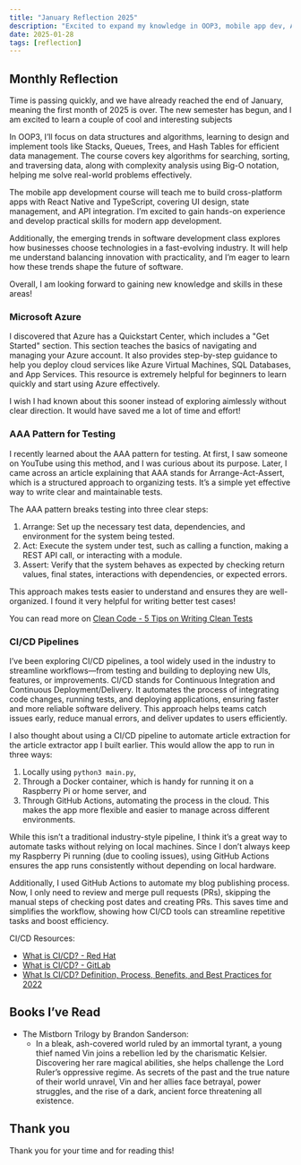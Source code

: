 ```yaml
---
title: "January Reflection 2025"
description: "Excited to expand my knowledge in OOP3, mobile app dev, Azure, AAA testing, and CI/CD pipelines. Ready to grow skills and embrace new tech trends in 2025!"
date: 2025-01-28
tags: [reflection]
---
```


## Monthly Reflection

Time is passing quickly, and we have already reached the end of January, meaning the first month of 2025 is over. The new semester has begun, and I am excited to learn a couple of  cool and interesting subjects

In OOP3, I’ll focus on data structures and algorithms, learning to design and implement tools like Stacks, Queues, Trees, and Hash Tables for efficient data management. The course covers key algorithms for searching, sorting, and traversing data, along with complexity analysis using Big-O notation, helping me solve real-world problems effectively.

The mobile app development course will teach me to build cross-platform apps with React Native and TypeScript, covering UI design, state management, and API integration. I’m excited to gain hands-on experience and develop practical skills for modern app development.

Additionally, the emerging trends in software development class explores how businesses choose technologies in a fast-evolving industry. It will help me understand balancing innovation with practicality, and I’m eager to learn how these trends shape the future of software.

Overall, I am looking forward to gaining new knowledge and skills in these areas!

### Microsoft Azure

I discovered that Azure has a Quickstart Center, which includes a "Get Started" section. This section teaches the basics of navigating and managing your Azure account. It also provides step-by-step guidance to help you deploy cloud services like Azure Virtual Machines, SQL Databases, and App Services. This resource is extremely helpful for beginners to learn quickly and start using Azure effectively.

I wish I had known about this sooner instead of exploring aimlessly without clear direction. It would have saved me a lot of time and effort!

### AAA Pattern for Testing

I recently learned about the AAA pattern for testing. At first, I saw someone on YouTube using this method, and I was curious about its purpose. Later, I came across an article explaining that AAA stands for Arrange-Act-Assert, which is a structured approach to organizing tests. It’s a simple yet effective way to write clear and maintainable tests.

The AAA pattern breaks testing into three clear steps:

1. Arrange: Set up the necessary test data, dependencies, and environment for the system being tested.
2. Act: Execute the system under test, such as calling a function, making a REST API call, or interacting with a module.
3. Assert: Verify that the system behaves as expected by checking return values, final states, interactions with dependencies, or expected errors.

This approach makes tests easier to understand and ensures they are well-organized. I found it very helpful for writing better test cases!

You can read more on [Clean Code - 5 Tips on Writing Clean Tests](https://craftbettersoftware.com/p/clean-code-5-tips-on-writing-clean)

### CI/CD Pipelines

I’ve been exploring CI/CD pipelines, a tool widely used in the industry to streamline workflows—from testing and building to deploying new UIs, features, or improvements. CI/CD stands for Continuous Integration and Continuous Deployment/Delivery. It automates the process of integrating code changes, running tests, and deploying applications, ensuring faster and more reliable software delivery. This approach helps teams catch issues early, reduce manual errors, and deliver updates to users efficiently.

I also thought about using a CI/CD pipeline to automate article extraction for the article extractor app I built earlier. This would allow the app to run in three ways:

1. Locally using `python3 main.py`,
2. Through a Docker container, which is handy for running it on a Raspberry Pi or home server, and
3. Through GitHub Actions, automating the process in the cloud. This makes the app more flexible and easier to manage across different environments.

While this isn’t a traditional industry-style pipeline, I think it’s a great way to automate tasks without relying on local machines. Since I don’t always keep my Raspberry Pi running (due to cooling issues), using GitHub Actions ensures the app runs consistently without depending on local hardware.

Additionally, I used GitHub Actions to automate my blog publishing process. Now, I only need to review and merge pull requests (PRs), skipping the manual steps of checking post dates and creating PRs. This saves time and simplifies the workflow, showing how CI/CD tools can streamline repetitive tasks and boost efficiency.

CI/CD Resources:

- [What is CI/CD? - Red Hat](https://www.redhat.com/en/topics/devops/what-is-ci-cd)
- [What is CI/CD? - GitLab](https://about.gitlab.com/topics/ci-cd/)
- [What Is CI/CD? Definition, Process, Benefits, and Best Practices for 2022](https://www.spiceworks.com/tech/devops/articles/what-is-ci-cd/)

## Books I’ve Read

- The Mistborn Trilogy by Brandon Sanderson:
  - In a bleak, ash-covered world ruled by an immortal tyrant, a young thief named Vin joins a rebellion led by the charismatic Kelsier. Discovering her rare magical abilities, she helps challenge the Lord Ruler’s oppressive regime. As secrets of the past and the true nature of their world unravel, Vin and her allies face betrayal, power struggles, and the rise of a dark, ancient force threatening all existence.

## Thank you

Thank you for your time and for reading this!
